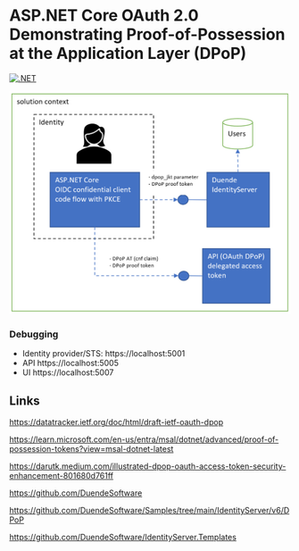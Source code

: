 # ASP.NET Core OAuth 2.0 Demonstrating Proof-of-Possession at the Application Layer (DPoP)

[![.NET](https://github.com/damienbod/DPOP-aspnetcore-idp/actions/workflows/dotnet.yml/badge.svg)](https://github.com/damienbod/DPOP-aspnetcore-idp/actions/workflows/dotnet.yml)

![setup](https://github.com/damienbod/DPOP-aspnetcore-idp/blob/main/images/dpop_aspnetcore_02.png)

### Debugging

- Identity provider/STS: https://localhost:5001
- API https://localhost:5005
- UI https://localhost:5007

## Links

https://datatracker.ietf.org/doc/html/draft-ietf-oauth-dpop

https://learn.microsoft.com/en-us/entra/msal/dotnet/advanced/proof-of-possession-tokens?view=msal-dotnet-latest

https://darutk.medium.com/illustrated-dpop-oauth-access-token-security-enhancement-801680d761ff

https://github.com/DuendeSoftware

https://github.com/DuendeSoftware/Samples/tree/main/IdentityServer/v6/DPoP

https://github.com/DuendeSoftware/IdentityServer.Templates
